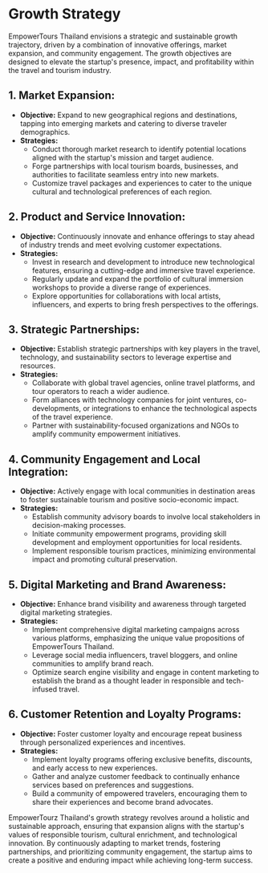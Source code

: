 # Growth Strategy

EmpowerTours Thailand envisions a strategic and sustainable growth trajectory, driven by a combination of innovative offerings, market expansion, and community engagement. The growth objectives are designed to elevate the startup's presence, impact, and profitability within the travel and tourism industry.

## 1. **Market Expansion:**
   - **Objective:** Expand to new geographical regions and destinations, tapping into emerging markets and catering to diverse traveler demographics.
   - **Strategies:**
     - Conduct thorough market research to identify potential locations aligned with the startup's mission and target audience.
     - Forge partnerships with local tourism boards, businesses, and authorities to facilitate seamless entry into new markets.
     - Customize travel packages and experiences to cater to the unique cultural and technological preferences of each region.

## 2. **Product and Service Innovation:**
   - **Objective:** Continuously innovate and enhance offerings to stay ahead of industry trends and meet evolving customer expectations.
   - **Strategies:**
     - Invest in research and development to introduce new technological features, ensuring a cutting-edge and immersive travel experience.
     - Regularly update and expand the portfolio of cultural immersion workshops to provide a diverse range of experiences.
     - Explore opportunities for collaborations with local artists, influencers, and experts to bring fresh perspectives to the offerings.

## 3. **Strategic Partnerships:**
   - **Objective:** Establish strategic partnerships with key players in the travel, technology, and sustainability sectors to leverage expertise and resources.
   - **Strategies:**
     - Collaborate with global travel agencies, online travel platforms, and tour operators to reach a wider audience.
     - Form alliances with technology companies for joint ventures, co-developments, or integrations to enhance the technological aspects of the travel experience.
     - Partner with sustainability-focused organizations and NGOs to amplify community empowerment initiatives.

## 4. **Community Engagement and Local Integration:**
   - **Objective:** Actively engage with local communities in destination areas to foster sustainable tourism and positive socio-economic impact.
   - **Strategies:**
     - Establish community advisory boards to involve local stakeholders in decision-making processes.
     - Initiate community empowerment programs, providing skill development and employment opportunities for local residents.
     - Implement responsible tourism practices, minimizing environmental impact and promoting cultural preservation.

## 5. **Digital Marketing and Brand Awareness:**
   - **Objective:** Enhance brand visibility and awareness through targeted digital marketing strategies.
   - **Strategies:**
     - Implement comprehensive digital marketing campaigns across various platforms, emphasizing the unique value propositions of EmpowerTours Thailand.
     - Leverage social media influencers, travel bloggers, and online communities to amplify brand reach.
     - Optimize search engine visibility and engage in content marketing to establish the brand as a thought leader in responsible and tech-infused travel.

## 6. **Customer Retention and Loyalty Programs:**
   - **Objective:** Foster customer loyalty and encourage repeat business through personalized experiences and incentives.
   - **Strategies:**
     - Implement loyalty programs offering exclusive benefits, discounts, and early access to new experiences.
     - Gather and analyze customer feedback to continually enhance services based on preferences and suggestions.
     - Build a community of empowered travelers, encouraging them to share their experiences and become brand advocates.

EmpowerTourz Thailand's growth strategy revolves around a holistic and sustainable approach, ensuring that expansion aligns with the startup's values of responsible tourism, cultural enrichment, and technological innovation. By continuously adapting to market trends, fostering partnerships, and prioritizing community engagement, the startup aims to create a positive and enduring impact while achieving long-term success.
